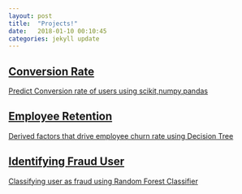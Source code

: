 ```yaml
---
layout: post
title:  "Projects!"
date:   2018-01-10 00:10:45
categories: jekyll update
---
```

<div class="overly">
    <div class="position-center">
           <a href="https://github.com/ishashah28/Conversion-Rate" target="_blank">
            <h2>Conversion Rate</h2>
               <p> Predict Conversion rate of users using scikit,numpy,pandas </p>
                </a>
                 </div>
                    </div>
                     
 <div class="overly">
      <div class="position-center">
            <a href="https://github.com/ishashah28/Employee-Retention" target="_blank">
                            <h2>Employee Retention</h2>
                            <p>Derived factors that drive employee churn rate using Decision Tree </p>
                 </a>
                          </div>
                        </div>
 <a href="https://github.com/ishashah28/Datascienceprojects" target="_blank">
                      <div class="overly">
                        <div class="position-center">
                          <h2>Identifying Fraud User </h2>
                          <p> Classifying user as fraud using Random Forest Classifier</p>
                        </div>
                      </div>
                    </a>


 
          

